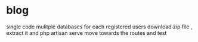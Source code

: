 # blog
single code mulitple databases for each registered users
download zip file , extract it and php artisan serve
move towards the routes and test
